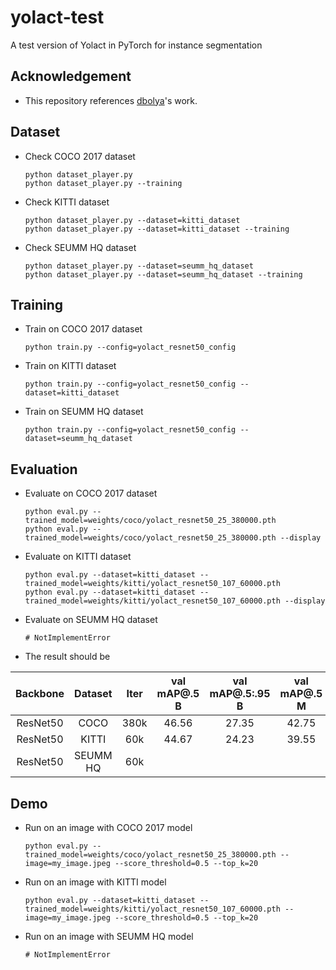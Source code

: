 # yolact-test

A test version of Yolact in PyTorch for instance segmentation

## Acknowledgement
 - This repository references [dbolya](https://github.com/dbolya/yolact)'s work.

## Dataset
 - Check COCO 2017 dataset
   ```
   python dataset_player.py
   python dataset_player.py --training
   ```
 - Check KITTI dataset
   ```
   python dataset_player.py --dataset=kitti_dataset
   python dataset_player.py --dataset=kitti_dataset --training
   ```
 - Check SEUMM HQ dataset
   ```
   python dataset_player.py --dataset=seumm_hq_dataset
   python dataset_player.py --dataset=seumm_hq_dataset --training
   ```

## Training
 - Train on COCO 2017 dataset
   ```
   python train.py --config=yolact_resnet50_config
   ```
 - Train on KITTI dataset
   ```
   python train.py --config=yolact_resnet50_config --dataset=kitti_dataset
   ```
 - Train on SEUMM HQ dataset
   ```
   python train.py --config=yolact_resnet50_config --dataset=seumm_hq_dataset
   ```

## Evaluation
 - Evaluate on COCO 2017 dataset
   ```
   python eval.py --trained_model=weights/coco/yolact_resnet50_25_380000.pth
   python eval.py --trained_model=weights/coco/yolact_resnet50_25_380000.pth --display
   ```
 - Evaluate on KITTI dataset
   ```
   python eval.py --dataset=kitti_dataset --trained_model=weights/kitti/yolact_resnet50_107_60000.pth
   python eval.py --dataset=kitti_dataset --trained_model=weights/kitti/yolact_resnet50_107_60000.pth --display
   ```
 - Evaluate on SEUMM HQ dataset
   ```
   # NotImplementError
   ```
 - The result should be

| Backbone | Dataset  | Iter | val mAP@.5 B | val mAP@.5:.95 B | val mAP@.5 M | val mAP@.5:.95 M |
|:--------:|:--------:|:----:|:------------:|:----------------:|:------------:|:----------------:|
| ResNet50 | COCO     | 380k | 46.56        | 27.35            | 42.75        | 25.78            |
| ResNet50 | KITTI    | 60k  | 44.67        | 24.23            | 39.55        | 22.34            |
| ResNet50 | SEUMM HQ | 60k  |              |                  |              |                  |

## Demo
 - Run on an image with COCO 2017 model
   ```
   python eval.py --trained_model=weights/coco/yolact_resnet50_25_380000.pth --image=my_image.jpeg --score_threshold=0.5 --top_k=20
   ```
 - Run on an image with KITTI model
   ```
   python eval.py --dataset=kitti_dataset --trained_model=weights/kitti/yolact_resnet50_107_60000.pth --image=my_image.jpeg --score_threshold=0.5 --top_k=20
   ```
 - Run on an image with SEUMM HQ model
   ```
   # NotImplementError
   ```
   

